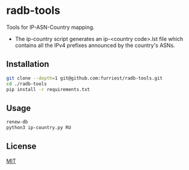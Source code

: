 # radb-tools

Tools for IP-ASN-Country mapping.

- The ip-country script generates an ip-\<country code\>.lst file which contains all the IPv4 prefixes announced by the country's ASNs.
  
## Installation

```bash
git clone --depth=1 git@github.com:furriest/radb-tools.git
cd ./radb-tools
pip install -r requirements.txt
```

## Usage

```bash
renew-db
python3 ip-country.py RU
````

## License
[MIT](https://choosealicense.com/licenses/mit/)
